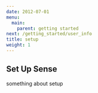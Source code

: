 ```yaml
---
date: 2012-07-01
menu:
  main:
    parent: getting started
next: /getting_started/user_info
title: setup
weight: 1
---
```


## Set Up Sense

something about setup